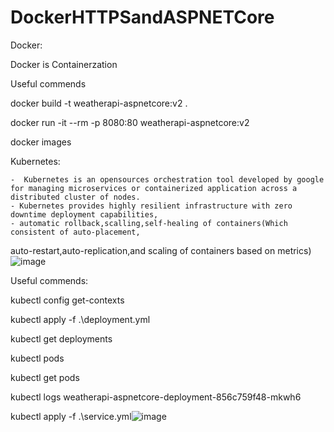# DockerHTTPSandASPNETCore

Docker:

Docker is Containerzation 

Useful commends

docker build -t weatherapi-aspnetcore:v2 .

docker run -it --rm -p 8080:80 weatherapi-aspnetcore:v2

docker images 

Kubernetes:

	-  Kubernetes is an opensources orchestration tool developed by google for managing microservices or containerized application across a distributed cluster of nodes.
	- Kubernetes provides highly resilient infrastructure with zero downtime deployment capabilities,
	- automatic rollback,scalling,self-healing of containers(Which consistent of auto-placement,
 auto-restart,auto-replication,and scaling of containers based on metrics)![image](https://user-images.githubusercontent.com/46166592/191474885-42fc7b82-008a-461e-ba3c-f3c145c6f872.png)


Useful commends:

kubectl config get-contexts

kubectl apply -f .\deployment.yml

kubectl get deployments

kubectl pods

kubectl get pods

 kubectl logs weatherapi-aspnetcore-deployment-856c759f48-mkwh6

 kubectl apply -f .\service.yml![image](https://user-images.githubusercontent.com/46166592/191474935-71a0315f-accf-4d0e-8a4e-983c1600376e.png)
